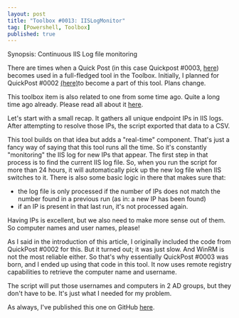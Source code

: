 ```yaml
---
layout: post
title: "Toolbox #0013: IISLogMonitor"
tag: [Powershell, Toolbox]
published: true
---
```

Synopsis: Continuous IIS Log file monitoring

There are times when a Quick Post (in this case Quickpost #0003, [here](https://www.cloudsparkle.be/2022-02-07-Remote_registry_part2/)) becomes used in a full-fledged tool in the Toolbox. Initially, I planned for QuickPost #0002 [(here)](https://www.cloudsparkle.be/2021-12-08-Remote_registry/)to become a part of this tool. Plans change.

This toolbox item is also related to one from some time ago. Quite a long time ago already. Please read all about it [here](https://www.cloudsparkle.be/2020-07-10-GetIISLogEndpoints/).

Let's start with a small recap. It gathers all unique endpoint IPs in IIS logs. After attempting to resolve those IPs, the script exported that data to a CSV.

This tool builds on that idea but adds a "real-time" component. That's just a fancy way of saying that this tool runs all the time. So it's constantly  "monitoring" the IIS log for new IPs that appear. The first step in that process is to find the current IIS log file. So, when you run the script for more than 24 hours, it will automatically pick up the new log file when IIS switches to it. There is also some basic logic in there that makes sure that:

- the log file is only processed if the number of IPs does not match the number found in a previous run (as in: a new IP has been found)
- if an IP is present in that last run, it's not processed again.

Having IPs is excellent, but we also need to make more sense out of them. So computer names and user names, please!

As I said in the introduction of this article, I originally included the code from QuickPost #0002 for this. But it turned out; it was just slow. And WinRM is not the most reliable either. So that's why essentially QuickPost #0003 was born, and I ended up using that code in this tool. It now uses remote registry capabilities to retrieve the computer name and username.

The script will put those usernames and computers in 2 AD groups, but they don't have to be. It's just what I needed for my problem.

As always, I've published this one on GitHub [here](https://github.com/Cloudsparkle/IISLogMonitor).
